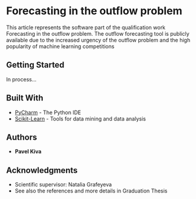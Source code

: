 # Forecasting in the outflow problem

This article represents the software part of the qualification work Forecasting in the outflow problem. 
The outflow forecasting tool is publicly available due to the increased urgency of the outflow problem and the high popularity of machine learning competitions

## Getting Started

In process...

## Built With

* [PyCharm](https://www.jetbrains.com/pycharm/download/#section=windows) - The Python IDE 
* [Scikit-Learn](https://scikit-learn.org/stable/) - Tools for data mining and data analysis

## Authors

* **Pavel Kiva** 

## Acknowledgments

* Scientific supervisor: Natalia Grafeyeva
* See also the references and more details in Graduation Thesis 
